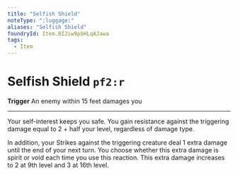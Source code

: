 ```yaml
---
title: "Selfish Shield"
noteType: ":luggage:"
aliases: "Selfish Shield"
foundryId: Item.0I2iw9pbHLqAJawa
tags:
  - Item
---
```


# Selfish Shield `pf2:r`

**Trigger** An enemy within 15 feet damages you

* * *

Your self-interest keeps you safe. You gain resistance against the triggering damage equal to 2 + half your level, regardless of damage type.

In addition, your Strikes against the triggering creature deal 1 extra damage until the end of your next turn. You choose whether this extra damage is spirit or void each time you use this reaction. This extra damage increases to 2 at 9th level and 3 at 16th level.
